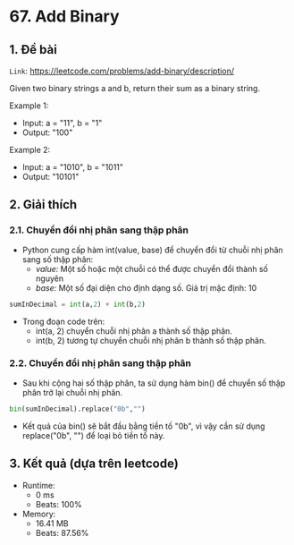# 67. Add Binary
## 1. Đề bài
`Link`: https://leetcode.com/problems/add-binary/description/

Given two binary strings a and b, return their sum as a binary string.

Example 1:
- Input: a = "11", b = "1"
- Output: "100"

Example 2:
- Input: a = "1010", b = "1011"
- Output: "10101"
## 2. Giải thích
### 2.1. Chuyển đổi nhị phân sang thập phân
- Python cung cấp hàm int(value, base) để chuyển đổi từ chuỗi nhị phân sang số thập phân:
    + *value:* Một số hoặc một chuỗi có thể được chuyển đổi thành số nguyên
    + *base:* Một số đại diện cho định dạng số. Giá trị mặc định: 10
```python
sumInDecimal = int(a,2) + int(b,2) 
```
- Trong đoạn code trên:
    + int(a, 2) chuyển chuỗi nhị phân a thành số thập phân.
    + int(b, 2) tương tự chuyển chuỗi nhị phân b thành số thập phân.
### 2.2. Chuyển đổi nhị phân sang thập phân
- Sau khi cộng hai số thập phân, ta sử dụng hàm bin() để chuyển số thập phân trở lại chuỗi nhị phân.
```python
bin(sumInDecimal).replace("0b","") 
```
- Kết quả của bin() sẽ bắt đầu bằng tiền tố "0b", vì vậy cần sử dụng replace("0b", "") để loại bỏ tiền tố này. 
## 3. Kết quả (dựa trên leetcode)
- Runtime:
    + 0 ms
    + Beats: 100%
- Memory:
    + 16.41 MB
    + Beats: 87.56%
